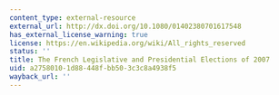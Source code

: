 ```yaml
---
content_type: external-resource
external_url: http://dx.doi.org/10.1080/01402380701617548
has_external_license_warning: true
license: https://en.wikipedia.org/wiki/All_rights_reserved
status: ''
title: The French Legislative and Presidential Elections of 2007
uid: a2758010-1d88-448f-bb50-3c3c8a4938f5
wayback_url: ''
---
```

